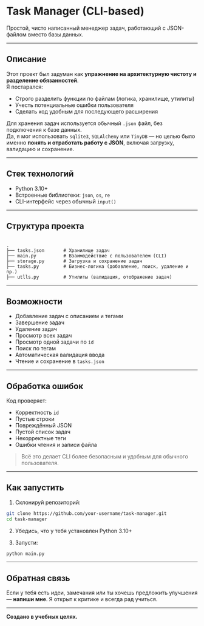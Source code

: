 
# Task Manager (CLI-based)

Простой, чисто написанный менеджер задач, работающий с JSON-файлом вместо базы данных.

---

## Описание

Этот проект был задуман как **упражнение на архитектурную чистоту и разделение обязанностей**.  
Я постарался:

- Строго разделить функции по файлам (логика, хранилище, утилиты)
- Учесть потенциальные ошибки пользователя
- Сделать код удобным для последующего расширения

Для хранения задач используется обычный `.json` файл, без подключения к базе данных.  
Да, я мог использовать `sqlite3`, `SQLAlchemy` или `TinyDB` — но целью было именно **понять и отработать работу с JSON**, включая загрузку, валидацию и сохранение.

---

## Стек технологий

- Python 3.10+
- Встроенные библиотеки: `json`, `os`, `re`
- CLI-интерфейс через обычный `input()`

---

## Структура проекта

```

.
├── tasks.json       # Хранилище задач
├── main.py          # Взаимодействие с пользователем (CLI)
├── storage.py       # Загрузка и сохранение задач
├── tasks.py         # Бизнес-логика (добавление, поиск, удаление и пр.)
├── utlls.py         # Утилиты (валидация, отображение задач)

````

---

## Возможности

- Добавление задач с описанием и тегами
- Завершение задач
- Удаление задач
- Просмотр всех задач
- Просмотр одной задачи по `id`
- Поиск по тегам
- Автоматическая валидация ввода
- Чтение и сохранение в `tasks.json`

---

## Обработка ошибок

Код проверяет:

- Корректность `id`
- Пустые строки
- Повреждённый JSON
- Пустой список задач
- Некорректные теги
- Ошибки чтения и записи файла

>  Всё это делает CLI более безопасным и удобным для обычного пользователя.

---

## Как запустить

1. Склонируй репозиторий:

```bash
git clone https://github.com/your-username/task-manager.git
cd task-manager
````

2. Убедись, что у тебя установлен Python 3.10+

3. Запусти:

```bash
python main.py
```

---

## Обратная связь

Если у тебя есть идеи, замечания или ты хочешь предложить улучшения — **напиши мне**.
Я открыт к критике и всегда рад учиться.

---

**Создано в учебных целях.**

